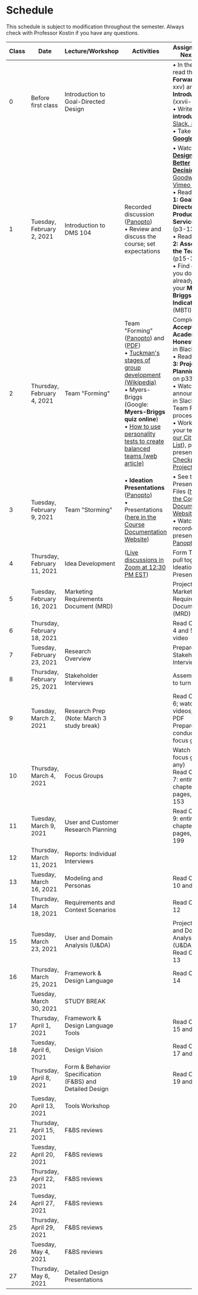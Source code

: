 # Schedule

This schedule is subject to modification throughout the semester. Always check with Professor Kostin if you have any questions.

| Class | Date                        | Lecture/Workshop                                         | Activities                                                   | Assignment for Next Time                                     |
| ----- | --------------------------- | -------------------------------------------------------- | ------------------------------------------------------------ | ------------------------------------------------------------ |
| 0     | Before first class          | Introduction to Goal-Directed Design                     |                                                              | &bull; In the book, read the **Forward** (xxiii-xxv) and **Introduction** (xxvii-xxix)<br>&bull; Write **your introduction** in [Slack, #chatter](https://app.slack.com/client/T01HUPHAT6F/C01J0N9D7M2)<br>&bull; Take the [short **Google Poll**](https://forms.gle/5Q5gXhfh8Ez3vxNg7) |
| 1     | Tuesday, February 2, 2021   | Introduction to DMS 104                                  | Recorded discussion ([Panopto](https://rochester.hosted.panopto.com/Panopto/Pages/Viewer.aspx?id=fd619a70-0dc1-4583-a0df-acc30141b335))<br>&bull; Review and discuss the course; set expectations | &bull; Watch [**Designing Better Decisions** (Kim Goodwin, Vimeo 43 min)](https://vimeo.com/430569039)<br>&bull; Read **Chapter 1: Goal-Directed Product and Service Design** (p3-13)<br>&bull; Read **Chapter 2: Assembling the Team** (p15-32)<br>&bull; Find out (if you don't already know) your **Myers-Briggs Type Indicator** (MBTI) |
| 2     | Thursday, February 4, 2021  | Team "Forming"                                           | Team "Forming" ([Panopto](https://rochester.hosted.panopto.com/Panopto/Pages/Viewer.aspx?id=031f8a38-4f21-412c-997f-acc50140f7eb)) and ([PDF](02-team-forming/team-forming.pdf))<br>&bull; [Tuckman's stages of group development (Wikipedia)](https://en.wikipedia.org/wiki/Tuckman%27s_stages_of_group_development)<br/>&bull; Myers-Briggs (Google: **Myers-Briggs quiz online**)<br>&bull; [How to use personality tests to create balanced teams (web article)](https://www.resourceumc.org/en/content/how-to-use-personality-tests-to-create-balanced-teams) | Complete your **Acceptance of Academic Honesty Policy** in Blackboard<br>&bull; Read **Chapter 3: Project Planning** (focus on p33-39)<br/>&bull; Watch announcements in Slack RE: Team Forming process<br/>&bull; Working with your team (see [our City-Team List](https://docs.google.com/spreadsheets/d/1GxZ4u8RjvG9D-S86QVpSdJM24KPr47ftF3mN67NC37I/edit#gid=0)), prepare a presentation for [Checkpoint 1: Project Ideation](checkpoint01-project-ideation/instructions.md) |
| 3     | Tuesday, February 9, 2021   | Team "Storming"                                          | &bull; **Ideation Presentations** ([Panopto](https://rochester.hosted.panopto.com/Panopto/Pages/Viewer.aspx?id=b9a1b029-266d-43aa-abfd-acca013cd769))<br>&bull; Presentations ([here in the Course Documentation Website](files.md)) | &bull; See the Presentation Files ([here in the Course Documentation Website](files.md))<br>&bull; Watch pre-recorded team presentations in [Panopto](https://rochester.hosted.panopto.com/Panopto/Pages/Sessions/List.aspx#folderID=%22f1e7601b-67b6-4515-8239-acc900f4e872%22) |
| 4     | Thursday, February 11, 2021 | Idea Development                                         | ([Live discussions in Zoom at 12:30 PM EST](https://rochester.zoom.us/j/97162292503?pwd=WVIzaGlvRlZaYkFjMGJjd3p3d2s3UT09)) | Form Teams; pull together Ideation Presentations             |
| 5     | Tuesday, February 16, 2021  | Marketing Requirements Document (MRD)                    |                                                              | Project 1: Marketing Requirements Document (MRD)             |
| 6     | Thursday, February 18, 2021 |                                                          |                                                              | Read Chapters 4 and 5; watch video                           |
| 7     | Tuesday, February 23, 2021  | Research Overview                                        |                                                              | Prepare for Stakeholder Interviews                           |
| 8     | Thursday, February 25, 2021 | Stakeholder Interviews                                   |                                                              | Assemble notes to turn-in                                    |
| 9     | Tuesday, March 2, 2021      | Research Prep (Note: March 3 study break)                |                                                              | Read Chapter 6; watch videos; read PDF<br>Prepare to conduct a focus group |
| 10    | Thursday, March 4, 2021     | Focus Groups                                             |                                                              | Watch recorded focus groups (if any)<br>Read Chapter 7: entire chapter - 40 pages, p113-153 |
| 11    | Tuesday, March 9, 2021      | User and Customer Research Planning                      |                                                              | Read Chapter 9: entire chapter - 16 pages, p183-199          |
| 12    | Thursday, March 11, 2021    | Reports: Individual Interviews                           |                                                              |                                                              |
| 13    | Tuesday, March 16, 2021     | Modeling and Personas                                    |                                                              | Read Chapters 10 and 11                                      |
| 14    | Thursday, March 18, 2021    | Requirements and Context Scenarios                       |                                                              | Read Chapters 12                                             |
| 15    | Tuesday, March 23, 2021     | User and Domain Analysis (U&DA)                          |                                                              | Project 2: User and Domain Analysis (U&DA)<br>Read Chapter 13 |
| 16    | Thursday, March 25, 2021    | Framework & Design Language                              |                                                              | Read Chapter 14                                              |
|       | Tuesday, March 30, 2021     | STUDY BREAK                                              |                                                              |                                                              |
| 17    | Thursday, April 1, 2021     | Framework & Design Language Tools                        |                                                              | Read Chapters 15 and 16                                      |
| 18    | Tuesday, April 6, 2021      | Design Vision                                            |                                                              | Read Chapters 17 and 18                                      |
| 19    | Thursday, April 8, 2021     | Form & Behavior Specification (F&BS) and Detailed Design |                                                              | Read Chapters 19 and 20                                      |
| 20    | Tuesday, April 13, 2021     | Tools Workshop                                           |                                                              |                                                              |
| 21    | Thursday, April 15, 2021    | F&BS reviews                                             |                                                              |                                                              |
| 22    | Tuesday, April 20, 2021     | F&BS reviews                                             |                                                              |                                                              |
| 23    | Thursday, April 22, 2021    | F&BS reviews                                             |                                                              |                                                              |
| 24    | Tuesday, April 27, 2021     | F&BS reviews                                             |                                                              |                                                              |
| 25    | Thursday, April 29, 2021    | F&BS reviews                                             |                                                              |                                                              |
| 26    | Tuesday, May 4, 2021        | F&BS reviews                                             |                                                              |                                                              |
| 27    | Thursday, May 6, 2021       | Detailed Design Presentations                            |                                                              |                                                              |

